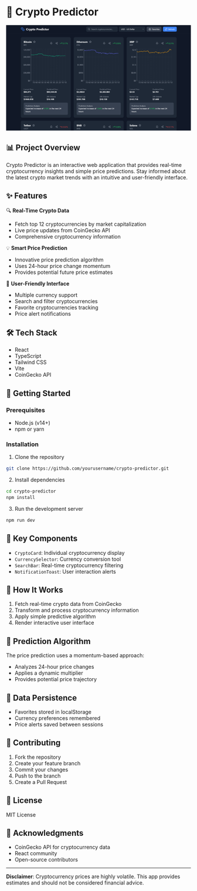 # 🚀 Crypto Predictor 

![Crypto Predictor Preview](/public/Preview.png)

## 📊 Project Overview

Crypto Predictor is an interactive web application that provides real-time cryptocurrency insights and simple price predictions. Stay informed about the latest crypto market trends with an intuitive and user-friendly interface.

## ✨ Features

🔍 **Real-Time Crypto Data**
- Fetch top 12 cryptocurrencies by market capitalization
- Live price updates from CoinGecko API
- Comprehensive cryptocurrency information

💡 **Smart Price Prediction**
- Innovative price prediction algorithm
- Uses 24-hour price change momentum
- Provides potential future price estimates

🌈 **User-Friendly Interface**
- Multiple currency support
- Search and filter cryptocurrencies
- Favorite cryptocurrencies tracking
- Price alert notifications

## 🛠 Tech Stack

- React
- TypeScript
- Tailwind CSS
- Vite
- CoinGecko API

## 🚦 Getting Started

### Prerequisites
- Node.js (v14+)
- npm or yarn

### Installation

1. Clone the repository
```bash
git clone https://github.com/yourusername/crypto-predictor.git
```

2. Install dependencies
```bash
cd crypto-predictor
npm install
```

3. Run the development server
```bash
npm run dev
```

## 🔧 Key Components

- `CryptoCard`: Individual cryptocurrency display
- `CurrencySelector`: Currency conversion tool
- `SearchBar`: Real-time cryptocurrency filtering
- `NotificationToast`: User interaction alerts

## 🌟 How It Works

1. Fetch real-time crypto data from CoinGecko
2. Transform and process cryptocurrency information
3. Apply simple predictive algorithm
4. Render interactive user interface

## 🔮 Prediction Algorithm

The price prediction uses a momentum-based approach:
- Analyzes 24-hour price changes
- Applies a dynamic multiplier
- Provides potential price trajectory

## 💾 Data Persistence

- Favorites stored in localStorage
- Currency preferences remembered
- Price alerts saved between sessions

## 🤝 Contributing

1. Fork the repository
2. Create your feature branch
3. Commit your changes
4. Push to the branch
5. Create a Pull Request

## 📄 License

MIT License

## 🙌 Acknowledgments

- CoinGecko API for cryptocurrency data
- React community
- Open-source contributors

---

**Disclaimer**: Cryptocurrency prices are highly volatile. This app provides estimates and should not be considered financial advice.
